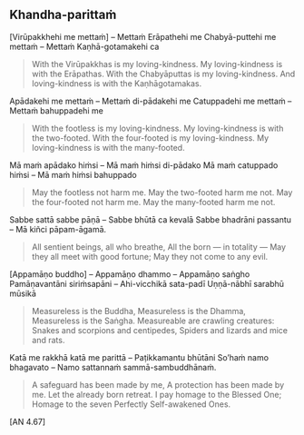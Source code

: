 ## Khandha-parittaṁ<a id="khandha-parittam"></a>

[Virūpakkhehi me mettaṁ] – Mettaṁ Erāpathehi me
Chabyā-puttehi me mettaṁ – Mettaṁ Kaṇhā-gotamakehi ca

<div class="english">

> With the Virūpakkhas is my loving-kindness.
> My loving-kindness is with the Erāpathas.
> With the Chabyāputtas is my loving-kindness.
> And loving-kindness is with the Kaṇhāgotamakas.

</div>

Apādakehi me mettaṁ – Mettaṁ di-pādakehi me
Catuppadehi me mettaṁ – Mettaṁ bahuppadehi me

<div class="english">

> With the footless is my loving-kindness.
> My loving-kindness is with the two-footed.
> With the four-footed is my loving-kindness.
> My loving-kindness is with the many-footed.

</div>

Mā maṁ apādako hiṁsi – Mā maṁ hiṁsi di-pādako
Mā maṁ catuppado hiṁsi – Mā maṁ hiṁsi bahuppado

<div class="english">

> May the footless not harm me.
> May the two-footed harm me not.
> May the four-footed not harm me.
> May the many-footed harm me not.

</div>

Sabbe sattā sabbe pāṇā – Sabbe bhūtā ca kevalā
Sabbe bhadrāni passantu – Mā kiñci pāpam-āgamā.

<div class="english">

> All sentient beings, all who breathe,
> All the born — in totality —
> May they all meet with good fortune;
> May they not come to any evil.

</div>

[Appamāṇo buddho] – Appamāṇo dhammo – Appamāṇo saṅgho
Pamāṇavantāni siriṁsapāni – Ahi-vicchikā sata-padī
Uṇṇā-nābhī sarabhū mūsikā

<div class="english">

> Measureless is the Buddha,
> Measureless is the Dhamma,
> Measureless is the Saṅgha.
> Measureable are crawling creatures:
> Snakes and scorpions and centipedes,
> Spiders and lizards and mice and rats.

</div>

Katā me rakkhā katā me parittā – Paṭikkamantu bhūtāni
So’haṁ namo bhagavato – Namo sattannaṁ sammā-sambuddhānaṁ.

<div class="english">

> A safeguard has been made by me,
> A protection has been made by me.
> Let the already born retreat.
> I pay homage to the Blessed One;
> Homage to the seven Perfectly Self-awakened Ones.

</div>

[AN 4.67]
